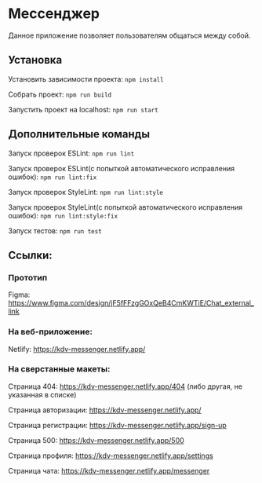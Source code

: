 # Мессенджер

Данное приложение позволяет пользователям общаться между собой.

## Установка

Установить зависимости проекта: `npm install`

Собрать проект: `npm run build`

Запустить проект на localhost: `npm run start`

## Дополнительные команды

Запуск проверок ESLint: `npm run lint`

Запуск проверок ESLint(с попыткой автоматического исправления ошибок): `npm run lint:fix`

Запуск проверок StyleLint: `npm run lint:style`

Запуск проверок StyleLint(с попыткой автоматического исправления ошибок): `npm run lint:style:fix`

Запуск тестов: `npm run test`

## Ссылки:

### Прототип

Figma: https://www.figma.com/design/jF5fFFzgGOxQeB4CmKWTiE/Chat_external_link

### На веб-приложение:

Netlify: https://kdv-messenger.netlify.app/

### На сверстанные макеты:

Страница 404: https://kdv-messenger.netlify.app/404 (либо другая, не указанная в списке)

Страница авторизации: https://kdv-messenger.netlify.app/

Страница регистрации: https://kdv-messenger.netlify.app/sign-up

Страница 500: https://kdv-messenger.netlify.app/500

Страница профиля: https://kdv-messenger.netlify.app/settings

Страница чата: https://kdv-messenger.netlify.app/messenger

